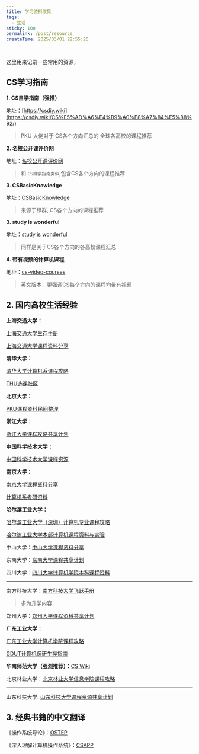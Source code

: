 ```yaml
---
title: 学习资料收集
tags:
  - 生活
sticky: 100
permalink: /post/resource
createTime: 2025/03/01 22:55:26

---
```


这里用来记录一些常用的资源，

## CS学习指南

**1. CS自学指南（强推）**

地址：[https://csdiy.wiki](https://csdiy.wiki/CS%E5%AD%A6%E4%B9%A0%E8%A7%84%E5%88%92/)

> PKU 大佬对于 CS各个方向汇总的 全球各高校的课程推荐
>


**2. 名校公开课评价网**

地址：[名校公开课评价网](https://conanhujinming.github.io/comments-for-awesome-courses/)

> 和 `CS自学指南类似`,包含CS各个方向的课程推荐

**3. CSBasicKnowledge**

地址：[CSBasicKnowledge](https://cs-baoyan.github.io/CSBasicKnowledge/)

> 来源于绿群, CS各个方向的课程推荐


**3. study is wonderful**

地址：[study is wonderful](https://github.com/xioacd99/study-is-wonderful?tab=readme-ov-file)

> 同样是关于CS各个方向的各高校课程汇总

**4. 带有视频的计算机课程**

地址：[cs-video-courses](https://github.com/Developer-Y/cs-video-courses)

> 英文版本，更强调CS每个方向的课程均带有视频



## 2. 国内高校生活经验

**上海交通大学：**

[上海交通大学生存手册](https://survivesjtu.gitbook.io/survivesjtumanual)


[上海交通大学课程资料分享](https://github.com/kxxwz/SJTU-Courses)



**清华大学：**

[清华大学计算机系课程攻略](https://rekcarc-tsc-uht.readthedocs.io/en/latest/)

[THU选课社区](https://yourschool.cc/thucourse/latest)


**北京大学：**

[PKU课程资料民间整理](https://github.com/lib-pku/libpku)


**浙江大学**：

[浙江大学课程攻略共享计划](https://qsctech.github.io/zju-icicles/)

**中国科学技术大学：**

[中国科学技术大学课程资源](https://ustc-resource.github.io/USTC-Course/)


**南京大学**：

[南京大学课程资料分享](https://github.com/idealclover/NJU-Review-Materials?tab=readme-ov-file)

[计算机系考研资料](https://blog.jackeylea.com/book/collections-of-njucs-postgraduate-examination-845-408/)


**哈尔滨工业大学：**

[哈尔滨工业大学（深圳）计算机专业课程攻略](https://github.com/HITSZ-OpenCS/HITSZ-OpenCS)

[哈尔滨工业大学本部计算机课程资料与实验](https://github.com/HITLittleZheng/HITCS)

中山大学：[中山大学课程资料分享](https://github.com/sysuexam/SYSU-Exam)

东南大学：[东南大学课程共享计划](https://github.com/zjdx1998/seucourseshare)

四川大学：[四川大学计算机学院本科课程资料](https://github.com/KarryRen/SCU-CS-Class-Materials)


--------

南方科技大学：[南方科技大学飞跃手册](https://sustech-application.com/)
> 多为升学内容

郑州大学：[郑州大学课程资料共享计划](https://github.com/CooperNiu/ZZU-Courses-Resource)

**广东工业大学：**

[广东工业大学计算机学院课程攻略](https://github.com/brenner8023/gdut-course)

[GDUT计算机保研生存指南](https://metaphysicser.github.io/GDUT-Computer-Survival-Manual/)

**华南师范大学（强烈推荐）：**[CS Wiki](https://www.yuque.com/0xffff.one/cs-learning/intro)

北京林业大学：[北京林业大学信息学院课程攻略](https://github.com/bljx/BFU-leaf)


------------

山东科技大学: [山东科技大学课程资源共享计划](https://github.com/deepwzh/sdust-examination-materials)


## 3. 经典书籍的中文翻译

《操作系统导论》：[OSTEP](https://github.com/remzi-arpacidusseau/ostep-translations/tree/master/chinese)

《深入理解计算机操作系统》：[CSAPP](https://hansimov.gitbook.io/csapp)

